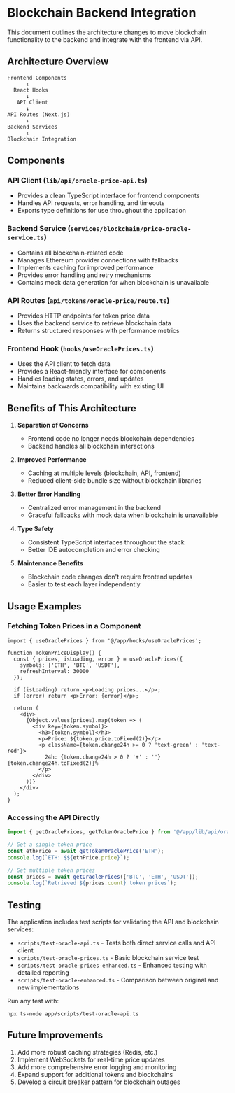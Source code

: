 # Blockchain Backend Integration

This document outlines the architecture changes to move blockchain functionality to the backend and integrate with the frontend via API.

## Architecture Overview

```
Frontend Components
      ↓
  React Hooks
      ↓
   API Client
      ↓
API Routes (Next.js)
      ↓
Backend Services
      ↓
Blockchain Integration
```

## Components

### API Client (`lib/api/oracle-price-api.ts`)
- Provides a clean TypeScript interface for frontend components
- Handles API requests, error handling, and timeouts
- Exports type definitions for use throughout the application

### Backend Service (`services/blockchain/price-oracle-service.ts`)
- Contains all blockchain-related code
- Manages Ethereum provider connections with fallbacks
- Implements caching for improved performance
- Provides error handling and retry mechanisms
- Contains mock data generation for when blockchain is unavailable

### API Routes (`api/tokens/oracle-price/route.ts`)
- Provides HTTP endpoints for token price data
- Uses the backend service to retrieve blockchain data
- Returns structured responses with performance metrics

### Frontend Hook (`hooks/useOraclePrices.ts`)
- Uses the API client to fetch data
- Provides a React-friendly interface for components
- Handles loading states, errors, and updates
- Maintains backwards compatibility with existing UI

## Benefits of This Architecture

1. **Separation of Concerns**
   - Frontend code no longer needs blockchain dependencies
   - Backend handles all blockchain interactions

2. **Improved Performance**
   - Caching at multiple levels (blockchain, API, frontend)
   - Reduced client-side bundle size without blockchain libraries

3. **Better Error Handling**
   - Centralized error management in the backend
   - Graceful fallbacks with mock data when blockchain is unavailable

4. **Type Safety**
   - Consistent TypeScript interfaces throughout the stack
   - Better IDE autocompletion and error checking

5. **Maintenance Benefits**
   - Blockchain code changes don't require frontend updates
   - Easier to test each layer independently

## Usage Examples

### Fetching Token Prices in a Component

```tsx
import { useOraclePrices } from '@/app/hooks/useOraclePrices';

function TokenPriceDisplay() {
  const { prices, isLoading, error } = useOraclePrices({
    symbols: ['ETH', 'BTC', 'USDT'],
    refreshInterval: 30000
  });

  if (isLoading) return <p>Loading prices...</p>;
  if (error) return <p>Error: {error}</p>;

  return (
    <div>
      {Object.values(prices).map(token => (
        <div key={token.symbol}>
          <h3>{token.symbol}</h3>
          <p>Price: ${token.price.toFixed(2)}</p>
          <p className={token.change24h >= 0 ? 'text-green' : 'text-red'}>
            24h: {token.change24h > 0 ? '+' : ''}{token.change24h.toFixed(2)}%
          </p>
        </div>
      ))}
    </div>
  );
}
```

### Accessing the API Directly

```typescript
import { getOraclePrices, getTokenOraclePrice } from '@/app/lib/api/oracle-price-api';

// Get a single token price
const ethPrice = await getTokenOraclePrice('ETH');
console.log(`ETH: $${ethPrice.price}`);

// Get multiple token prices
const prices = await getOraclePrices(['BTC', 'ETH', 'USDT']);
console.log(`Retrieved ${prices.count} token prices`);
```

## Testing

The application includes test scripts for validating the API and blockchain services:

- `scripts/test-oracle-api.ts` - Tests both direct service calls and API client
- `scripts/test-oracle-prices.ts` - Basic blockchain service test
- `scripts/test-oracle-prices-enhanced.ts` - Enhanced testing with detailed reporting
- `scripts/test-oracle-enhanced.ts` - Comparison between original and new implementations

Run any test with:
```
npx ts-node app/scripts/test-oracle-api.ts
```

## Future Improvements

1. Add more robust caching strategies (Redis, etc.)
2. Implement WebSockets for real-time price updates
3. Add more comprehensive error logging and monitoring
4. Expand support for additional tokens and blockchains
5. Develop a circuit breaker pattern for blockchain outages
